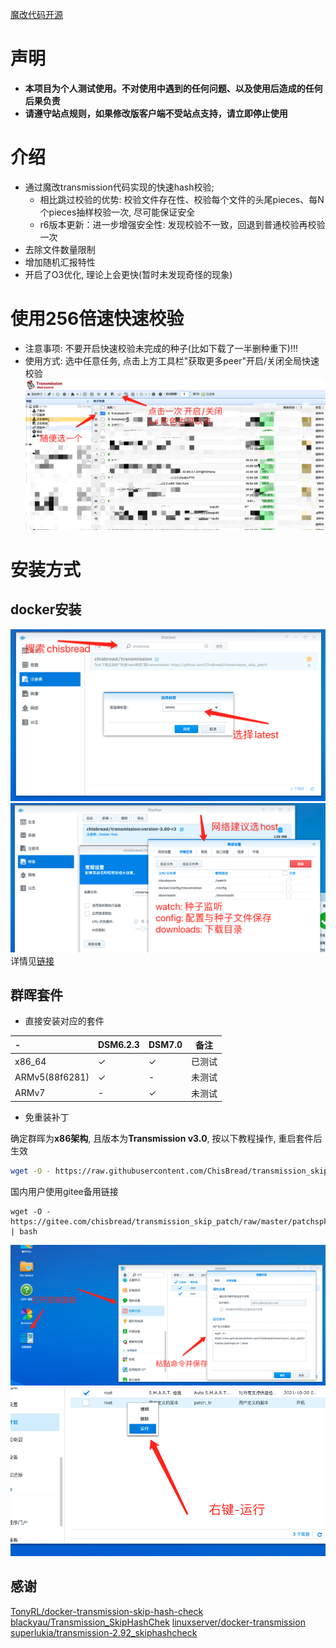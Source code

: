 [魔改代码开源](https://github.com/ChisBread/transmission_pt_edition)

# 声明

- **本项目为个人测试使用。不对使用中遇到的任何问题、以及使用后造成的任何后果负责**
- **请遵守站点规则，如果修改版客户端不受站点支持，请立即停止使用**

# 介绍

- 通过魔改transmission代码实现的快速hash校验;
  - 相比跳过校验的优势: 校验文件存在性、校验每个文件的头尾pieces、每N个pieces抽样校验一次, 尽可能保证安全
  - r6版本更新：进一步增强安全性: 发现校验不一致，回退到普通校验再校验一次
- 去除文件数量限制
- 增加随机汇报特性
- 开启了O3优化, 理论上会更快(暂时未发现奇怪的现象)

# 使用256倍速快速校验
- 注意事项: 不要开启快速校验未完成的种子(比如下载了一半删种重下)!!!
- 使用方式: 选中任意任务, 点击上方工具栏"获取更多peer"开启/关闭全局快速校验
![image](https://github.com/ChisBread/transmission_skip_patch/raw/master/%20resource/switch_1.png)
# 安装方式

## docker安装

![image](https://github.com/ChisBread/transmission_skip_patch/raw/master/%20resource/docker_1.png)
![image](https://github.com/ChisBread/transmission_skip_patch/raw/master/%20resource/docker_2.png)
详情见[链接](https://hub.docker.com/repository/docker/chisbread/transmission)

## 群晖套件

- 直接安装对应的套件

| - | DSM6.2.3 | DSM7.0 | 备注 |
| :--------  | :-----  | :----  | :----:  |
| x86_64 | ✓ | ✓ | 已测试 |
| ARMv5(88f6281) | ✓ | - | 未测试 |
| ARMv7 | - | ✓ | 未测试 |

- 免重装补丁

确定群晖为**x86架构**, 且版本为**Transmission v3.0**, 按以下教程操作, 重启套件后生效

```bash
wget -O - https://raw.githubusercontent.com/ChisBread/transmission_skip_patch/master/patchspk.sh | bash
```

国内用户使用gitee备用链接

```
wget -O - https://gitee.com/chisbread/transmission_skip_patch/raw/master/patchspk.sh | bash
```

![image](https://github.com/ChisBread/transmission_skip_patch/raw/master/%20resource/patch_1.jpg)
![image](https://github.com/ChisBread/transmission_skip_patch/raw/master/%20resource/patch_2.jpg)

## 感谢

[TonyRL/docker-transmission-skip-hash-check](https://github.com/TonyRL/docker-transmission-skip-hash-check)
[blackyau/Transmission_SkipHashChek](https://github.com/blackyau/Transmission_SkipHashChek/)
[linuxserver/docker-transmission](https://github.com/linuxserver/docker-transmission)
[superlukia/transmission-2.92_skiphashcheck](https://github.com/superlukia/transmission-2.92_skiphashcheck)
